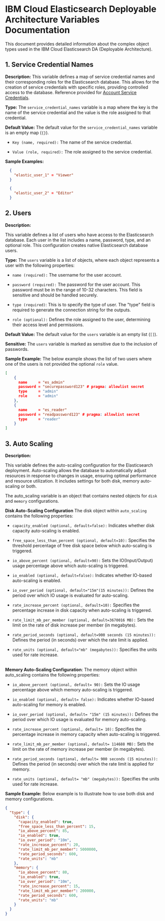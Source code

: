 # IBM Cloud Elasticsearch Deployable Architecture Variables Documentation
This document provides detailed information about the complex object types used in the IBM Cloud Elasticsearch DA (Deployable Architecture).


## 1. Service Credential Names

**Description:**
This variable defines a map of service credential names and their corresponding roles for the Elasticsearch database. This allows for the creation of service credentials with specific roles, providing controlled access to the database.
Reference provided for [Account Service Credentials](https://cloud.ibm.com/docs/account?topic=account-service_credentials&interface=ui).

**Type:**
The `service_credential_names` variable is a map where the key is the name of the service credential and the value is the role assigned to that credential.

**Default Value:**
The default value for the `service_credential_names` variable is an empty map (`{}`).

- `Key (name, required):` The name of the service credential.

- `Value (role, required):` The role assigned to the service credential.

**Sample Examples:**

```json
  {
    "elastic_user_1" = "Viewer"
  }
```
```json
  {
    "elastic_user_2" = "Editor"
  }
```

## 2. Users

**Description:**

This variable defines a list of users who have access to the Elasticsearch database. Each user in the list includes a name, password, type, and an optional role. This configuration creates native Elasticsearch database users.

**Type:**
The `users` variable is a list of objects, where each object represents a user with the following properties:
 - `name (required):` The username for the user account.

 - `password (required):` The password for the user account. This password must be in the range of 10-32 characters. This field is sensitive and should be handled securely.

 - `type (required)`: This is to specify the type of user. The "type" field is required to generate the connection string for the outputs.

 - `role (optional):` Defines the role assigned to the user, determining their access level and permissions.


**Default Value:**
The default value for the `users` variable is an empty list (`[]`).

**Sensitive:**
The `users` variable is marked as sensitive due to the inclusion of passwords.

**Sample Example:** The below example shows the list of two users where one of the users is not provided the optional `role` value.
```json
[
    {
      name     = "es_admin"
      password = "securepassword123" # pragma: allowlist secret
      type     = "admin"
      role     = "admin"
    },
    {
      name     = "es_reader"
      password = "readpassword123" # pragma: allowlist secret
      type     = "reader"
    }
]
```

## 3. Auto Scaling
**Description:**

This variable defines the auto-scaling configuration for the Elasticsearch deployment. Auto-scaling allows the database to automatically adjust resources in response to changes in usage, ensuring optimal performance and resource utilization. It includes settings for both disk, memory auto-scaling or both.

The auto_scaling variable is an object that contains nested objects for `disk` and `memory` configurations.

**Disk Auto-Scaling Configuration**
The disk object within `auto_scaling` contains the following properties:

- `capacity_enabled (optional, default=false):` Indicates whether disk capacity auto-scaling is enabled.

- `free_space_less_than_percent (optional, default=10):` Specifies the threshold percentage of free disk space below which auto-scaling is triggered.

- `io_above_percent (optional, default=90):` Sets the IO(Input/Output) usage percentage above which auto-scaling is triggered.

- `io_enabled (optional, default=false):` Indicates whether IO-based auto-scaling is enabled.

- `io_over_period (optional, default="15m"(15 minutes)):` Defines the period over which IO usage is evaluated for auto-scaling.

- `rate_increase_percent (optional, default=10):` Specifies the percentage increase in disk capacity when auto-scaling is triggered.

- `rate_limit_mb_per_member (optional, default=3670016 MB):` Sets the limit on the rate of disk increase per member (in megabytes).

- `rate_period_seconds (optional, default=900 seconds (15 minutes)):` Defines the period (in seconds) over which the rate limit is applied.

- `rate_units (optional, default="mb" (megabytes)):` Specifies the units used for rate increase.

<br>**Memory Auto-Scaling Configuration**: The memory object within auto_scaling contains the following properties:

- `io_above_percent (optional, default= 90):` Sets the IO usage percentage above which memory auto-scaling is triggered.

- `io_enabled (optional, default= false):` Indicates whether IO-based auto-scaling for memory is enabled.

- `io_over_period (optional, default= "15m" (15 minutes)):` Defines the period over which IO usage is evaluated for memory auto-scaling.

- `rate_increase_percent (optional, default= 10):` Specifies the percentage increase in memory capacity when auto-scaling is triggered.

- `rate_limit_mb_per_member (optional, default= 114688 MB):` Sets the limit on the rate of memory increase per member (in megabytes).

- `rate_period_seconds (optional, default= 900 seconds (15 minutes)):` Defines the period (in seconds) over which the rate limit is applied for memory.

- `rate_units (optional, default= "mb" (megabytes)):` Specifies the units used for rate increase.

**Sample Example:** Below example is to illustrate how to use both disk and memory configurations.

```json
{
  "type": {
    "disk": {
      "capacity_enabled": true,
      "free_space_less_than_percent": 15,
      "io_above_percent": 85,
      "io_enabled": true,
      "io_over_period": "10m",
      "rate_increase_percent": 20,
      "rate_limit_mb_per_member": 5000000,
      "rate_period_seconds": 600,
      "rate_units": "mb"
    },
    "memory": {
      "io_above_percent": 80,
      "io_enabled": true,
      "io_over_period": "10m",
      "rate_increase_percent": 15,
      "rate_limit_mb_per_member": 200000,
      "rate_period_seconds": 600,
      "rate_units": "mb"
    }
  }
}
```
